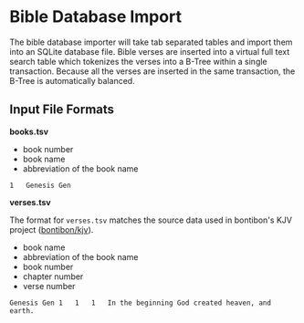 # Bible Database Import

The bible database importer will take tab separated tables and import them into an SQLite database file. Bible verses are inserted into a virtual full text search table which tokenizes the verses into a B-Tree within a single transaction. Because all the verses are inserted in the same transaction, the B-Tree is automatically balanced.

## Input File Formats

**books.tsv**

- book number
- book name
- abbreviation of the book name

```text
1	Genesis	Gen
```

**verses.tsv**

The format for `verses.tsv` matches the source data used in bontibon's KJV project ([bontibon/kjv](https://github.com/bontibon/kjv)).

- book name
- abbreviation of the book name
- book number
- chapter number
- verse number

```text
Genesis	Gen	1	1	1	In the beginning God created heaven, and earth.
```
